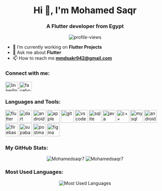 <!-- Header -->
<h1 align="center">Hi 👋, I'm Mohamed Saqr</h1>
<h3 align="center">A Flutter developer from Egypt</h3>

<!-- Profile Views -->
<p align="center"> 
    <img src="https://komarev.com/ghpvc/?username=Mohamedsaqr7&label=Profile%20views&color=0e75b6&style=flat" alt="profile-views" /> 
</p>

<!-- About Me -->
- 🔭 I’m currently working on **Flutter Projects**  
- 💬 Ask me about **Flutter**  
- 📫 How to reach me **mmdsakr942@gmail.com**

<!-- Connect With Me -->
<h3 align="left">Connect with me:</h3>
<p align="left">
    <a href="'https://www.linkedin.com/in/mohamed-saqr-574943232'" target="blank">
        <img align="center" src="https://cdn.jsdelivr.net/npm/simple-icons@3.0.1/icons/linkedin.svg" alt="linkedin" height="30" width="40" />
    </a>
    <a href="https://www.facebook.com/profile.php?id=100012732062133&mibextid=ZbwKwL" target="blank">
        <img align="center" src="https://cdn.jsdelivr.net/npm/simple-icons@3.0.1/icons/facebook.svg" alt="facebook" height="30" width="40" />
    </a>
</p>

<!-- Languages and Tools -->
<h3 align="left">Languages and Tools:</h3>
<p align="left">
    <img src="https://www.vectorlogo.zone/logos/flutterio/flutterio-icon.svg" alt="flutter" width="40" height="40"/> 
    <img src="https://www.vectorlogo.zone/logos/dartlang/dartlang-icon.svg" alt="dart" width="40" height="40"/> 
   <!-- Android -->
    <img src="https://cdn.jsdelivr.net/gh/devicons/devicon/icons/android/android-original.svg" alt="android" width="40" height="40"/>
    <!-- iOS -->
    <img src="https://www.vectorlogo.zone/logos/apple/apple-icon.svg" alt="apple" width="40" height="40"/>
    <!-- Git -->
    <img src="https://www.vectorlogo.zone/logos/git-scm/git-scm-icon.svg" alt="git" width="40" height="40"/> 
    <!-- VS Code -->
    <img src="https://www.vectorlogo.zone/logos/visualstudio_code/visualstudio_code-icon.svg" alt="vscode" width="40" height="40"/>
    <!-- SQLite -->
    <img src="https://www.vectorlogo.zone/logos/sqlite/sqlite-icon.svg" alt="sqlite" width="40" height="40"/>
   <!-- Java -->
    <img src="https://www.vectorlogo.zone/logos/java/java-icon.svg" alt="java" width="40" height="40"/>
    <!-- C++ -->
    <img src="https://cdn.jsdelivr.net/gh/devicons/devicon/icons/cplusplus/cplusplus-original.svg" alt="c++" width="40" height="40"/>
    <!-- MySQL -->
    <img src="https://www.vectorlogo.zone/logos/mysql/mysql-icon.svg" alt="mysql" width="40" height="40"/>
    <!-- Android Studio -->
    <img src="https://cdn.jsdelivr.net/gh/devicons/devicon/icons/androidstudio/androidstudio-original.svg" alt="android-studio" width="40" height="40"/>
    <!-- Firebase Hosting -->
    <img src="https://cdn.jsdelivr.net/gh/devicons/devicon/icons/firebase/firebase-plain.svg" alt="firebase" width="40" height="40"/>
     <!-- Supabase -->
    <img src="https://www.vectorlogo.zone/logos/supabase/supabase-icon.svg" alt="supabase" width="40" height="40"/>
    <!-- Postman -->
    <img src="https://www.vectorlogo.zone/logos/getpostman/getpostman-icon.svg" alt="postman" width="40" height="40"/>
    <!-- Figma -->
    <img src="https://www.vectorlogo.zone/logos/figma/figma-icon.svg" alt="figma" width="40" height="40"/>
   
</p>

<!-- GitHub Stats -->
<h3 align="left">My GitHub Stats:</h3>
<p align="center">
  <img src="https://github-readme-stats.vercel.app/api?username=Mohamedsaqr7&show_icons=true&locale=en" alt="Mohamedsaqr7" />
  <img src="https://github-readme-streak-stats.herokuapp.com/?user=Mohamedsaqr7&" alt="Mohamedsaqr7" />
</p>


<!-- Most Used Languages -->
<h3 align="left">Most Used Languages:</h3>
<p align="center">
  <img src="https://github-readme-stats.vercel.app/api/top-langs/?username=Mohamedsaqr7&layout=compact&langs_count=8&theme=default" alt="Most Used Languages" />
</p>
